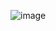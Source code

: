 ![image](https://user-images.githubusercontent.com/112846255/202980106-f9cad6cb-8897-4713-ae67-d40c14ce22e8.png)
